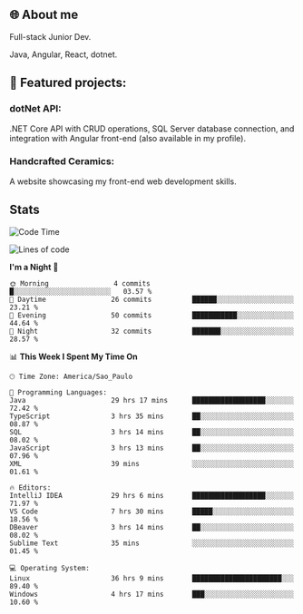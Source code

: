 ## 🌐 About me
Full-stack
Junior Dev. 

Java, Angular, React, dotnet.

## 🔧 Featured projects:
### dotNet API: 
.NET Core API with CRUD operations, SQL Server database connection, and integration with Angular front-end (also available in my profile).
### Handcrafted Ceramics: 
A website showcasing my front-end web development skills.

## Stats

<!--START_SECTION:waka-->
![Code Time](http://img.shields.io/badge/Code%20Time-114%20hrs%2046%20mins-blue)

![Lines of code](https://img.shields.io/badge/From%20Hello%20World%20I%27ve%20Written-36.6%20thousand%20lines%20of%20code-blue)

**I'm a Night 🦉** 

```text
🌞 Morning                4 commits           █░░░░░░░░░░░░░░░░░░░░░░░░   03.57 % 
🌆 Daytime                26 commits          ██████░░░░░░░░░░░░░░░░░░░   23.21 % 
🌃 Evening                50 commits          ███████████░░░░░░░░░░░░░░   44.64 % 
🌙 Night                  32 commits          ███████░░░░░░░░░░░░░░░░░░   28.57 % 
```


📊 **This Week I Spent My Time On** 

```text
🕑︎ Time Zone: America/Sao_Paulo

💬 Programming Languages: 
Java                     29 hrs 17 mins      ██████████████████░░░░░░░   72.42 % 
TypeScript               3 hrs 35 mins       ██░░░░░░░░░░░░░░░░░░░░░░░   08.87 % 
SQL                      3 hrs 14 mins       ██░░░░░░░░░░░░░░░░░░░░░░░   08.02 % 
JavaScript               3 hrs 13 mins       ██░░░░░░░░░░░░░░░░░░░░░░░   07.96 % 
XML                      39 mins             ░░░░░░░░░░░░░░░░░░░░░░░░░   01.61 % 

🔥 Editors: 
IntelliJ IDEA            29 hrs 6 mins       ██████████████████░░░░░░░   71.97 % 
VS Code                  7 hrs 30 mins       █████░░░░░░░░░░░░░░░░░░░░   18.56 % 
DBeaver                  3 hrs 14 mins       ██░░░░░░░░░░░░░░░░░░░░░░░   08.02 % 
Sublime Text             35 mins             ░░░░░░░░░░░░░░░░░░░░░░░░░   01.45 % 

💻 Operating System: 
Linux                    36 hrs 9 mins       ██████████████████████░░░   89.40 % 
Windows                  4 hrs 17 mins       ███░░░░░░░░░░░░░░░░░░░░░░   10.60 % 
```


<!--END_SECTION:waka-->
